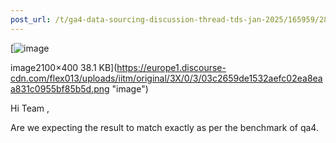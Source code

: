 ```yaml
---
post_url: /t/ga4-data-sourcing-discussion-thread-tds-jan-2025/165959/282
---
```

[![image](https://europe1.discourse-cdn.com/flex013/uploads/iitm/optimized/3X/0/3/03c2659de1532aefc02ea8eaa831c0955bf85b5d_2_690x131.png)

image2100×400 38.1 KB](https://europe1.discourse-cdn.com/flex013/uploads/iitm/original/3X/0/3/03c2659de1532aefc02ea8eaa831c0955bf85b5d.png "image")

Hi Team ,

Are we expecting the result to match exactly as per the benchmark of qa4.